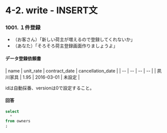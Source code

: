 # 4-2. write - INSERT文

### 1001. １件登録
- （お客さん）「新しい荷主が増えるので登録してくれないか」
- （あなた）「そろそろ荷主登録画面作りましょうよ」

#### データ登録依頼書

| name | unit_rate | contract_date | cancellation_date | | -- | -- | -- | -- |
| 夙川家具 | 1.95 | 2016-03-01 | 未設定 |

idは自動採番、versionは0で設定すること。

#### 回答
```sql
select
  *
from owners
;
```